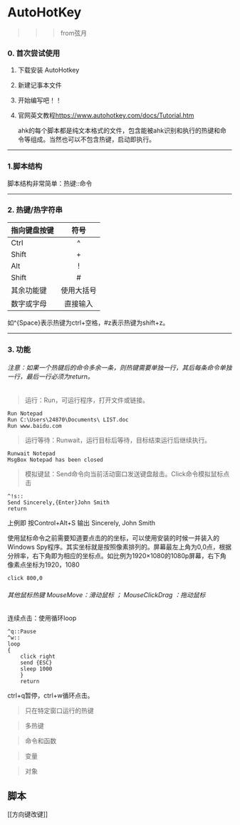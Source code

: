 #  AutoHotKey 
>>>from弦月
### 0. 首次尝试使用
1. 下载安装 AutoHotkey
2. 新建记事本文件
3. 开始编写吧！！
4. 官网英文教程<https://www.autohotkey.com/docs/Tutorial.htm>

   ahk的每个脚本都是纯文本格式的文件，包含能被ahk识别和执行的热键和命令等组成。当然也可以不包含热键，启动即执行。
***
### 1.脚本结构
  脚本结构非常简单：热键::命令
***
### 2. 热键/热字符串
| 指向键盘按键 | 符号 |
| :-----| :----: |
| Ctrl | ^ |
| Shift | + |
| Alt | ! | 
| Shift | # | 
| 其余功能键 | 使用大括号 | 
| 数字或字母 | 直接输入 | 
如^{Space}表示热键为ctrl+空格，#z表示热键为shift+z。
***
### 3. 功能
######  注意：如果一个热键后的命令多余一条，则热键需要单独一行，其后每条命令单独一行，最后一行必须为return。
>运行：Run，可运行程序，打开文件或链接。

    Run Notepad
    Run C:\Users\24870\Documents\ LIST.doc
    Run www.baidu.com

>运行等待：Runwait，运行目标后等待，目标结束运行后继续执行。

    Runwait Notepad
    MsgBox Notepad has been closed

>模拟键鼠：Send命令向当前活动窗口发送键盘敲击。Click命令模拟鼠标点击

    ^!s::
    Send Sincerely,{Enter}John Smith
    return
上例即 按Control+Alt+S 输出 Sincerely, John Smith

使用鼠标命令之前需要知道要点击的的坐标，可以使用安装的时候一并装入的Windows Spy程序。其实坐标就是按照像素排列的。屏幕最左上角为0,0点，根据分辨率，右下角即为相应的坐标点。如比例为1920×1080的1080p屏幕，右下角像素点坐标为1920，1080

    click 800,0
###### 其他鼠标热键 MouseMove：滑动鼠标 ； MouseClickDrag ：拖动鼠标


连续点击：使用循环loop

    ^q::Pause
    ^w::
    loop
    {
        click right
        send {ESC}
        sleep 1000
        }
        return

ctrl+q暂停，ctrl+w循环点击。
>只在特定窗口运行的热键

>多热键

>命令和函数

>变量

>对象


## 脚本
[[方向键改键]]






